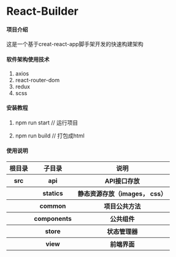# React-Builder

#### 项目介绍
 这是一个基于creat-react-app脚手架开发的快速构建架构

#### 软件架构使用技术
 1. axios
 2. react-router-dom
 3. redux
 4. scss


#### 安装教程

1. npm run start  // 运行项目

2. npm run build  // 打包成html

#### 使用说明

<table>
    <tr>
        <th>根目录</th>
        <th>子目录</th>
        <th>说明</th>
    </tr>
    <tr>
        <th>src</th>
        <th>api</th>
        <th>API接口存放</th>
    </tr>
    <tr>
        <th></th>
        <th>statics</th>
        <th>静态资源存放（images， css）</th>
    </tr>
    <tr>
        <th></th>
        <th>common</th>
        <th>项目公共方法</th>
    </tr>
    <tr>
        <th></th>
        <th>components</th>
        <th>公共组件</th>
    </tr>
    <tr>
        <th></th>
        <th>store</th>
        <th>状态管理器</th>
    </tr>
    <tr>
        <th></th>
        <th>view</th>
        <th>前端界面</th>
    </tr>
</table>
